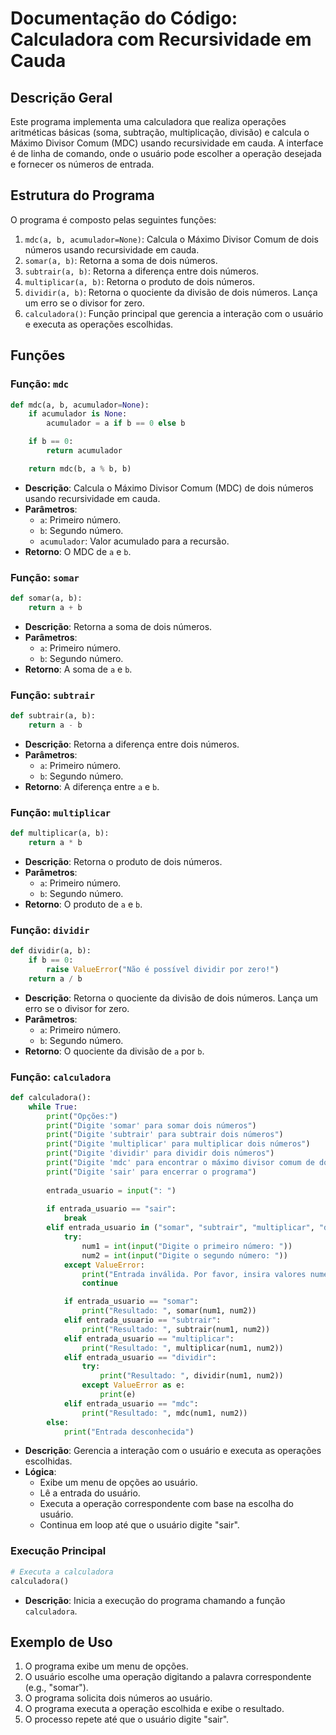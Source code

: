 # Documentação do Código: Calculadora com Recursividade em Cauda

## Descrição Geral
Este programa implementa uma calculadora que realiza operações aritméticas básicas (soma, subtração, multiplicação, divisão) e calcula o Máximo Divisor Comum (MDC) usando recursividade em cauda. A interface é de linha de comando, onde o usuário pode escolher a operação desejada e fornecer os números de entrada.

## Estrutura do Programa
O programa é composto pelas seguintes funções:

1. `mdc(a, b, acumulador=None)`: Calcula o Máximo Divisor Comum de dois números usando recursividade em cauda.
2. `somar(a, b)`: Retorna a soma de dois números.
3. `subtrair(a, b)`: Retorna a diferença entre dois números.
4. `multiplicar(a, b)`: Retorna o produto de dois números.
5. `dividir(a, b)`: Retorna o quociente da divisão de dois números. Lança um erro se o divisor for zero.
6. `calculadora()`: Função principal que gerencia a interação com o usuário e executa as operações escolhidas.

## Funções

### Função: `mdc`
```python
def mdc(a, b, acumulador=None):
    if acumulador is None:
        acumulador = a if b == 0 else b

    if b == 0:
        return acumulador

    return mdc(b, a % b, b)
```
- **Descrição**: Calcula o Máximo Divisor Comum (MDC) de dois números usando recursividade em cauda.
- **Parâmetros**:
  - `a`: Primeiro número.
  - `b`: Segundo número.
  - `acumulador`: Valor acumulado para a recursão.
- **Retorno**: O MDC de `a` e `b`.

### Função: `somar`
```python
def somar(a, b):
    return a + b
```
- **Descrição**: Retorna a soma de dois números.
- **Parâmetros**:
  - `a`: Primeiro número.
  - `b`: Segundo número.
- **Retorno**: A soma de `a` e `b`.

### Função: `subtrair`
```python
def subtrair(a, b):
    return a - b
```
- **Descrição**: Retorna a diferença entre dois números.
- **Parâmetros**:
  - `a`: Primeiro número.
  - `b`: Segundo número.
- **Retorno**: A diferença entre `a` e `b`.

### Função: `multiplicar`
```python
def multiplicar(a, b):
    return a * b
```
- **Descrição**: Retorna o produto de dois números.
- **Parâmetros**:
  - `a`: Primeiro número.
  - `b`: Segundo número.
- **Retorno**: O produto de `a` e `b`.

### Função: `dividir`
```python
def dividir(a, b):
    if b == 0:
        raise ValueError("Não é possível dividir por zero!")
    return a / b
```
- **Descrição**: Retorna o quociente da divisão de dois números. Lança um erro se o divisor for zero.
- **Parâmetros**:
  - `a`: Primeiro número.
  - `b`: Segundo número.
- **Retorno**: O quociente da divisão de `a` por `b`.

### Função: `calculadora`
```python
def calculadora():
    while True:
        print("Opções:")
        print("Digite 'somar' para somar dois números")
        print("Digite 'subtrair' para subtrair dois números")
        print("Digite 'multiplicar' para multiplicar dois números")
        print("Digite 'dividir' para dividir dois números")
        print("Digite 'mdc' para encontrar o máximo divisor comum de dois números")
        print("Digite 'sair' para encerrar o programa")
        
        entrada_usuario = input(": ")
        
        if entrada_usuario == "sair":
            break
        elif entrada_usuario in ("somar", "subtrair", "multiplicar", "dividir", "mdc"):
            try:
                num1 = int(input("Digite o primeiro número: "))
                num2 = int(input("Digite o segundo número: "))
            except ValueError:
                print("Entrada inválida. Por favor, insira valores numéricos.")
                continue

            if entrada_usuario == "somar":
                print("Resultado: ", somar(num1, num2))
            elif entrada_usuario == "subtrair":
                print("Resultado: ", subtrair(num1, num2))
            elif entrada_usuario == "multiplicar":
                print("Resultado: ", multiplicar(num1, num2))
            elif entrada_usuario == "dividir":
                try:
                    print("Resultado: ", dividir(num1, num2))
                except ValueError as e:
                    print(e)
            elif entrada_usuario == "mdc":
                print("Resultado: ", mdc(num1, num2))
        else:
            print("Entrada desconhecida")
```
- **Descrição**: Gerencia a interação com o usuário e executa as operações escolhidas.
- **Lógica**:
  - Exibe um menu de opções ao usuário.
  - Lê a entrada do usuário.
  - Executa a operação correspondente com base na escolha do usuário.
  - Continua em loop até que o usuário digite "sair".

### Execução Principal

```python
# Executa a calculadora
calculadora()
```
- **Descrição**: Inicia a execução do programa chamando a função `calculadora`.

## Exemplo de Uso
1. O programa exibe um menu de opções.
2. O usuário escolhe uma operação digitando a palavra correspondente (e.g., "somar").
3. O programa solicita dois números ao usuário.
4. O programa executa a operação escolhida e exibe o resultado.
5. O processo repete até que o usuário digite "sair".
